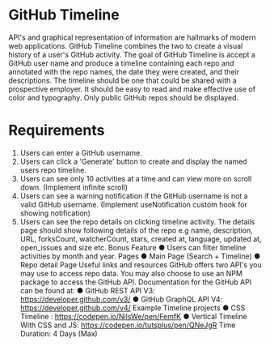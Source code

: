 #                          GitHub Timeline

API's and graphical representation of information are hallmarks of modern web applications.
GitHub Timeline combines the two to create a visual history of a user's GitHub activity.
The goal of GitHub Timeline is accept a GitHub user name and produce a timeline containing
each repo and annotated with the repo names, the date they were created, and their
descriptions. The timeline should be one that could be shared with a prospective employer. It
should be easy to read and make effective use of color and typography.
Only public GitHub repos should be displayed.
# Requirements

1. Users can enter a GitHub username.
2. Users can click a 'Generate' button to create and display the named users repo timeline.
3. Users can see only 10 activities at a time and can view more on scroll down. (Implement
infinite scroll)
4. Users can see a warning notification if the GitHub username is not a valid GitHub
username. (Implement useNotification custom hook for showing notification)
5. Users can see the repo details on clicking timeline activity. The details page should show
following details of the repo e.g name, description, URL, forksCount, watcherCount,
stars, created at, language, updated at, open_issues and size etc.
Bonus Feature
● Users can filter timeline activities by month and year.
Pages
● Main Page (Search + Timeline)
● Repo detail Page
Useful links and resources
GitHub offers two API's you may use to access repo data. You may also choose to use an NPM
package to access the GitHub API. Documentation for the GitHub API can be found at:
● GitHub REST API V3: https://developer.github.com/v3/
● GitHub GraphQL API V4: https://developer.github.com/v4/
Example Timeline projects
● CSS Timeline : https://codepen.io/NilsWe/pen/FemfK
● Vertical Timeline With CSS and JS: https://codepen.io/tutsplus/pen/QNeJgR
Time Duration: 4 Days (Max)